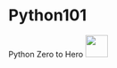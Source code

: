 # Python101
Python Zero to Hero
<img src="https://media.giphy.com/media/vFKqnCdLPNOKc/giphy.gif" width="40" height="40" />
